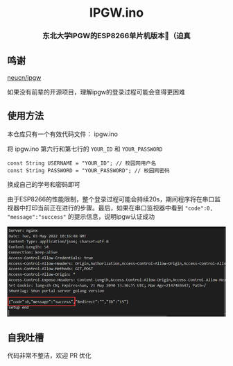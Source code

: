 <h1 align="center">IPGW.ino</h1>
<h3 align="center">东北大学IPGW的ESP8266单片机版本🦾（迫真</h3>

## 鸣谢
[neucn/ipgw](https://github.com/neucn/ipgw)

如果没有前辈的开源项目，理解ipgw的登录过程可能会变得更困难


## 使用方法
本仓库只有一个有效代码文件： ipgw.ino

将 ipgw.ino 第六行和第七行的 `YOUR_ID` 和 `YOUR_PASSWORD`

```
const String USERNAME = "YOUR_ID"; // 校园网用户名
const String PASSWORD = "YOUR_PASSWORD"; // 校园网密码
```

换成自己的学号和密码即可

由于ESP8266的性能限制，整个登录过程可能会持续20s，期间程序将在串口监视器中打印当前正在进行的步骤。最后，如果在串口监视器中看到 `"code":0, "message":"success"` 的提示信息，说明ipgw认证成功

![ipgw_sucess](assets/ipgw_sucess.png)


## 自我吐槽 

代码非常不整洁，欢迎 PR 优化